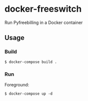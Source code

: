 
# docker-freeswitch

Run Pyfreebilling in a Docker container

## Usage

### Build

    $ docker-compose build .

### Run

Foreground:

    $ docker-compose up -d


